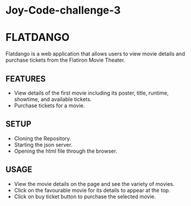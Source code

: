 # Joy-Code-challenge-3
# FLATDANGO
Flatdango is a web application that allows users to view movie details and purchase tickets from the Flatiron Movie Theater.

## FEATURES
- View details of the first movie including its poster, title, runtime, showtime, and available tickets.
- Purchase tickets for a movie.

## SETUP
- Cloning the Repository.
- Starting the json server.
- Opening the html file through the browser.

## USAGE
- View the movie details on the page and see the variety of movies.
- Click on the favourable movie for its details to appear at the top.
- Click on buy ticket button to purchase the selected movie.

